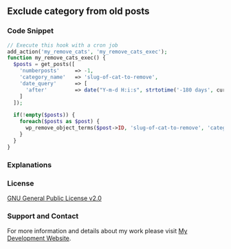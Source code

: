 ## Exclude category from old posts

### Code Snippet

```php
// Execute this hook with a cron job
add_action('my_remove_cats', 'my_remove_cats_exec');
function my_remove_cats_exec() {
  $posts = get_posts([
    'numberposts'     => -1,
    'category_name'   => 'slug-of-cat-to-remove',
    'date_query'      => [
      'after'         => date("Y-m-d H:i:s", strtotime('-180 days', current_time('timestamp'))),
    ]
  ]);

  if(!empty($posts)) {
    foreach($posts as $post) {
      wp_remove_object_terms($post->ID, 'slug-of-cat-to-remove', 'category');
    }
  }
}
```
### Explanations

### License

[GNU General Public License v2.0](https://github.com/dedewiweka/snippets/blob/main/LICENSE)

### Support and Contact

For more information and details about my work please visit [My Development Website](https://dede.wiweka.com/development).